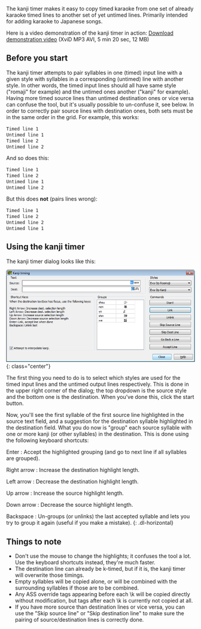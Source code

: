 The kanji timer makes it easy to copy timed karaoke from one set of already karaoke timed lines to another set of yet untimed lines. Primarily intended for adding karaoke to Japanese songs.

Here is a video demonstration of the kanji timer in action: [Download demonstration video](http://www.animereactor.dk/aegisub/demovids/kanji-timer.avi) (XviD MP3 AVI, 5 min 20 sec, 12 MB)


## Before you start ##

The kanji timer attempts to pair syllables in one (timed) input line with a given style with syllables in a corresponding (untimed) line with another style. In other words, the timed input lines should all have same style ("romaji" for example) and the untimed ones another ("kanji" for example). Having more timed source lines than untimed destination ones or vice versa can confuse the tool, but it's usually possible to un-confuse it, see below. In order to correctly pair source lines with destination ones, both sets must be in the same order in the grid. For example, this works:

    Timed line 1
    Untimed line 1
    Timed line 2
    Untimed line 2

And so does this:

    Timed line 1
    Timed line 2
    Untimed line 1
    Untimed line 2

But this does **not** (pairs lines wrong):

    Timed line 1
    Timed line 2
    Untimed line 2
    Untimed line 1

## Using the kanji timer ##

The kanji timer dialog looks like this:

![Kanji_timer.png](img/Kanji_timer.png){: class="center"}

The first thing you need to do is to select which styles are used for the timed input lines and the untimed output lines respectively. This is done in the upper right corner of the dialog; the top dropdown is the source style and the bottom one is the destination. When you've done this, click the start button.

Now, you'll see the first syllable of the first source line highlighted in the source text field, and a suggestion for the destination syllable highlighted in the destination field. What you do now is "group" each source syllable with one or more kanji (or other syllables) in the destination. This is done using the following keyboard shortcuts:

Enter
: Accept the highlighted grouping (and go to next line if all syllables are grouped).

Right arrow
: Increase the destination highlight length.

Left arrow
: Decrease the destination highlight length.

Up arrow
: Increase the source highlight length.

Down arrow
: Decrease the source highlight length.

Backspace
: Un-groups (or unlinks) the last accepted syllable and lets you try to group it again (useful if you make a mistake).
{: .dl-horizontal}

## Things to note ##

* Don't use the mouse to change the highlights; it confuses the tool a lot. Use the keyboard shortcuts instead, they're much faster.
* The destination line can already be k-timed, but if it is, the kanji timer will overwrite those timings.
* Empty syllables will be copied alone, or will be combined with the surrounding syllables if those are to be combined.
* Any ASS override tags appearing before each \k will be copied directly without modification, but tags after each \k is currently not copied at all.
* If you have more source than destination lines or vice versa, you can use the "Skip source line" or "Skip destination line" to make sure the pairing of source/destination lines is correctly done.

